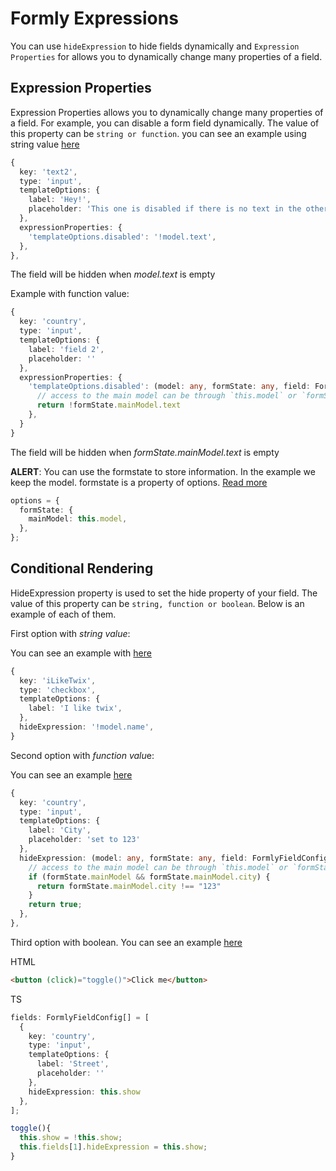 # Formly Expressions

You can use `hideExpression` to hide fields dynamically and `Expression Properties` for allows you to dynamically change many properties of a field.

## Expression Properties

Expression Properties allows you to dynamically change many properties of a field.
For example, you can disable a form field dynamically. The value of this property can be `string or function`.
you can see an example using string value [here](https://stackblitz.com/edit/angular-formly-eehxjb?file=app/app.component.ts)

```typescript
{
  key: 'text2',
  type: 'input',
  templateOptions: {
    label: 'Hey!',
    placeholder: 'This one is disabled if there is no text in the other input',
  },
  expressionProperties: {
    'templateOptions.disabled': '!model.text',
  },
},
```
The field will be hidden when *model.text* is empty

Example with function value:

```typescript
{
  key: 'country',
  type: 'input',
  templateOptions: {
    label: 'field 2',
    placeholder: ''
  },
  expressionProperties: {
    'templateOptions.disabled': (model: any, formState: any, field: FormlyFieldConfig) => {
      // access to the main model can be through `this.model` or `formState` or `model
      return !formState.mainModel.text
    },
  }
}
```

The field will be hidden when *formState.mainModel.text* is empty


**ALERT**: You can use the formstate to store information. In the example we keep the model. formstate is a property of options. [Read more](https://ngx-formly.github.io/ngx-formly/examples/form-options/form-state)

```typescript
options = {
  formState: {
    mainModel: this.model,
  },
};
```

## Conditional Rendering

HideExpression property is used to set the hide property of your field. The value of this property can be `string, function or boolean`. Below is an example of each of them.

First option with *string value*:

You can see an example with [here](https://stackblitz.com/edit/angular-formly-f79kb3?file=app/app.component.ts)
```typescript
{
  key: 'iLikeTwix',
  type: 'checkbox',
  templateOptions: {
    label: 'I like twix',
  },
  hideExpression: '!model.name',
}
```
Second option with *function valu*e:

You can see an example [here](https://stackblitz.com/edit/angular-formly-ndfcmz?file=app/app.component.ts)

```typescript
{
  key: 'country',
  type: 'input',
  templateOptions: {
    label: 'City',
    placeholder: 'set to 123'
  },
  hideExpression: (model: any, formState: any, field: FormlyFieldConfig) => {
    // access to the main model can be through `this.model` or `formState` or `model
    if (formState.mainModel && formState.mainModel.city) {
      return formState.mainModel.city !== "123"
    }
    return true;
  },
},
```

Third option with boolean.  You can see an example [here](https://stackblitz.com/edit/angular-formly-dpyzb9?file=app/app.component.ts)

HTML
```html
<button (click)="toggle()">Click me</button>
```

TS
```typescript
fields: FormlyFieldConfig[] = [
  {
    key: 'country',
    type: 'input',
    templateOptions: {
      label: 'Street',
      placeholder: ''
    },
    hideExpression: this.show
  },
];

toggle(){
  this.show = !this.show;
  this.fields[1].hideExpression = this.show;
}
```
